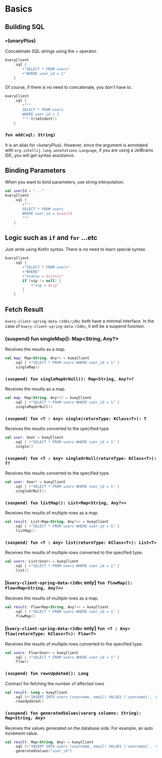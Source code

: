 # Basics

## Building SQL

### `+`(unaryPlus)

Concatenate SQL strings using the + operator.

```kotlin
kueryClient
    .sql {
        +"SELECT * FROM users"
        +"WHERE user_id = 1"
    }
```

Of course, if there is no need to concatenate, you don't have to.

```kotlin
kueryClient
    .sql {
        +"""
        SELECT * FROM users
        WHERE user_id = 1
        """.trimIndent()
    }
```

### `fun add(sql: String)`

It is an alias for `+`(unaryPlus). However, since the argument is annotated
with `org.intellij.lang.annotations.Language`, if you are using a JetBrains IDE, you will get syntax assistance.

## Binding Parameters

When you want to bind parameters, use string interpolation.

```kotlin
val userId = "..."
kueryClient
    .sql {
        +"""
        SELECT * FROM users
        WHERE user_id = $userId
        """
    }
```

## Logic such as `if` and `for` ...etc

Just write using Kotlin syntax. There is no need to learn special syntax.

```kotlin
kueryClient
    .sql {
        +"SELECT * FROM users"
        +"WHERE"
        +"status = $status"
        if (vip != null) {
            +"vip = $vip"
        }
    }
```

## Fetch Result

`kuery-client-spring-data-r2dbc/jdbc` both have a minimal interface. In the case of `kuery-client-spring-data-r2dbc`, it
will be a suspend function.

### (suspend) fun singleMap(): Map<String, Any?>

Receives the results as a map.

```kotlin
val map: Map<String, Any?> = kueyClient
    .sql { +"SELECT * FROM users WHERE user_id = 1" }
    .singleMap()
```

### `(suspend) fun singleMapOrNull(): Map<String, Any?>?`

Receives the results as a map.

```kotlin
val map: Map<String, Any?>? = kueyClient
    .sql { +"SELECT * FROM users WHERE user_id = 1" }
    .singleMapOrNull()
```

### `(suspend) fun <T : Any> single(returnType: KClass<T>): T`

Receives the results converted to the specified type.

```kotlin
val user: User = kueyClient
    .sql { +"SELECT * FROM users WHERE user_id = 1" }
    .single()
```

### `(suspend) fun <T : Any> singleOrNull(returnType: KClass<T>): T?`

Receives the results converted to the specified type.

```kotlin
val user: User? = kueyClient
    .sql { +"SELECT * FROM users WHERE user_id = 1" }
    .singleOrNull()
```

### `(suspend) fun listMap(): List<Map<String, Any?>>`

Receives the results of multiple rows as a map.

```kotlin
val result: List<Map<String, Any?>> = kueyClient
    .sql { +"SELECT * FROM users WHERE user_id = 1" }
    .listMap()
```

### `(suspend) fun <T : Any> list(returnType: KClass<T>): List<T>`

Receives the results of multiple rows converted to the specified type.

```kotlin
val users: List<User> = kueyClient
    .sql { +"SELECT * FROM users WHERE user_id = 1" }
    .list()
```

### [`kuery-client-spring-data-r2dbc` only] `fun flowMap(): Flow<Map<String, Any?>>`

Receives the results of multiple rows as a map.

```kotlin
val result: Flow<Map<String, Any?>> = kueyClient
    .sql { +"SELECT * FROM users WHERE user_id = 1" }
    .flowMap()
```

### [`kuery-client-spring-data-r2dbc` only] `fun <T : Any> flow(returnType: KClass<T>): Flow<T>`

Receives the results of multiple rows converted to the specified type.

```kotlin
val users: Flow<User> = kueyClient
    .sql { +"SELECT * FROM users WHERE user_id = 1" }
    .flow()
```

### `(suspend) fun rowsUpdated(): Long`

Contract for fetching the number of affected rows

```kotlin
val result: Long = kueyClient
    .sql {+"INSERT INTO users (username, email) VALUES ('username1', 'email1')"}
    .rowsUpdated()
```

### `(suspend) fun generatedValues(vararg columns: String): Map<String, Any>`

Receives the values generated on the database side. For example, an auto increment value.

```kotlin
val result: Map<String, Any> = kueyClient
    .sql {+"INSERT INTO users (username, email) VALUES ('username1', 'email1')"}
    .generatedValues("user_id")
```
